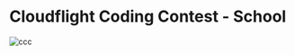 
# Cloudflight Coding Contest - School

![ccc](https://scontent.fvie2-1.fna.fbcdn.net/v/t39.30808-6/395931542_718763410289584_3927138204127828283_n.png?_nc_cat=102&ccb=1-7&_nc_sid=5f2048&_nc_ohc=maNtpb1wjWUAb6ZjwoI&_nc_ht=scontent.fvie2-1.fna&oh=00_AfB13MvraJTgovYMeONfvTxmsWAb6zK20oLumKIHLHW6HQ&oe=6625A5CB)
